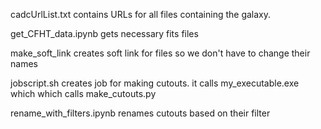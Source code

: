 cadcUrlList.txt contains URLs for all files containing the galaxy.

get_CFHT_data.ipynb gets necessary fits files

make_soft_link creates soft link for files so we don't have to change their names

jobscript.sh creates job for making cutouts. it calls my_executable.exe which which calls make_cutouts.py

rename_with_filters.ipynb renames cutouts based on their filter

